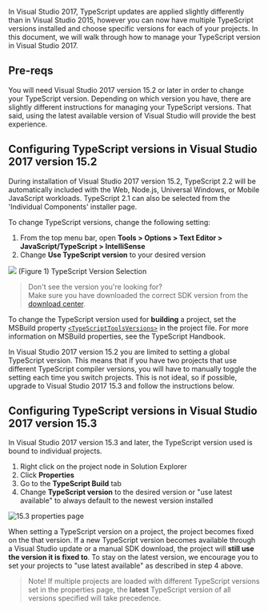 In Visual Studio 2017, TypeScript updates are applied slightly differently than in Visual Studio 2015, however you can now have multiple TypeScript versions installed and choose specific versions for each of your projects.
In this document, we will walk through how to manage your TypeScript version in Visual Studio 2017.

## Pre-reqs

You will need Visual Studio 2017 version 15.2 or later in order to change your TypeScript version. 
Depending on which version you have, there are slightly different instructions for managing your TypeScript versions.
That said, using the latest available version of Visual Studio will provide the best experience.  

## Configuring TypeScript versions in Visual Studio 2017 version 15.2

During installation of Visual Studio 2017 version 15.2, TypeScript 2.2 will be automatically included with the Web, Node.js, Universal Windows, or Mobile JavaScript workloads. TypeScript 2.1 can also be selected from the 'Individual Components' installer page. 

To change TypeScript versions, change the following setting:

1. From the top menu bar, open **Tools > Options > Text Editor > JavaScript/TypeScript > IntelliSense**
2. Change **Use TypeScript version** to your desired version

![](https://www.visualstudio.com/en-us/news/releasenotes/media/tsversion-2.png)
(Figure 1) TypeScript Version Selection

> Don't see the version you're looking for?  
Make sure you have downloaded the correct SDK version from the [download center](https://www.microsoft.com/en-us/download/details.aspx?id=55258).

To change the TypeScript version used for **building** a project, set the MSBuild property [`<TypeScriptToolsVersions>`](http://www.typescriptlang.org/docs/handbook/compiler-options-in-msbuild.html#toolsversion) in the project file. For more information on MSBuild properties, see the TypeScript Handbook.

In Visual Studio 2017 version 15.2 you are limited to setting a global TypeScript version.
This means that if you have two projects that use different TypeScript compiler versions, you will have to manually toggle the setting each time you switch projects.
This is not ideal, so if possible, upgrade to Visual Studio 2017 15.3 and follow the instructions below.

## Configuring TypeScript versions in Visual Studio 2017 version 15.3

In Visual Studio 2017 version 15.3 and later, the TypeScript version used is bound to individual projects.

1. Right click on the project node in Solution Explorer 
2. Click **Properties**
3. Go to the **TypeScript Build** tab
4. Change **TypeScript version** to the desired version or "use latest available" to always default to the newest version installed

![15.3 properties page](https://user-images.githubusercontent.com/820883/27146889-b7498fd2-50ef-11e7-86c3-af1d84bf3d1d.png "15.3 properties page")

When setting a TypeScript version on a project, the project becomes fixed on the that version.
If a new TypeScript version becomes available through a Visual Studio update or a manual SDK download, the project will **still use the version it is fixed to**.
To stay on the latest version, we encourage you to set your projects to "use latest available" as described in step 4 above.

> Note! If multiple projects are loaded with different TypeScript versions set in the properties page, the **latest** TypeScript version of all versions specified will take precedence.